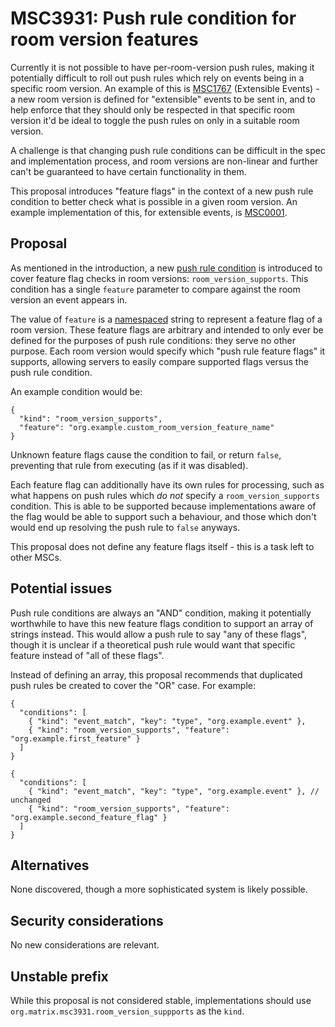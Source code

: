 # MSC3931: Push rule condition for room version features

Currently it is not possible to have per-room-version push rules, making it potentially difficult
to roll out push rules which rely on events being in a specific room version. An example of this
is [MSC1767](https://github.com/matrix-org/matrix-spec-proposals/pull/1767) (Extensible Events) -
a new room version is defined for "extensible" events to be sent in, and to help enforce that they
should only be respected in that specific room version it'd be ideal to toggle the push rules on
only in a suitable room version.

A challenge is that changing push rule conditions can be difficult in the spec and implementation
process, and room versions are non-linear and further can't be guaranteed to have certain functionality
in them.

This proposal introduces "feature flags" in the context of a new push rule condition to better check
what is possible in a given room version. An example implementation of this, for extensible events,
is [MSC0001](https://github.com/matrix-org/matrix-spec-proposals/pull/0001).

## Proposal

As mentioned in the introduction, a new [push rule condition](https://spec.matrix.org/v1.4/client-server-api/#conditions-1)
is introduced to cover feature flag checks in room versions: `room_version_supports`. This condition
has a single `feature` parameter to compare against the room version an event appears in.

The value of `feature` is a [namespaced](https://spec.matrix.org/v1.4/appendices/#common-namespaced-identifier-grammar)
string to represent a feature flag of a room version. These feature flags are arbitrary and intended
to only ever be defined for the purposes of push rule conditions: they serve no other purpose. Each
room version would specify which "push rule feature flags" it supports, allowing servers to easily
compare supported flags versus the push rule condition.

An example condition would be:

```json5
{
  "kind": "room_version_supports",
  "feature": "org.example.custom_room_version_feature_name"
}
```

Unknown feature flags cause the condition to fail, or return `false`, preventing that rule from
executing (as if it was disabled).

Each feature flag can additionally have its own rules for processing, such as what happens on push
rules which *do not* specify a `room_version_supports` condition. This is able to be supported because
implementations aware of the flag would be able to support such a behaviour, and those which don't
would end up resolving the push rule to `false` anyways.

This proposal does not define any feature flags itself - this is a task left to other MSCs.

## Potential issues

Push rule conditions are always an "AND" condition, making it potentially worthwhile to have this new
feature flags condition to support an array of strings instead. This would allow a push rule to say
"any of these flags", though it is unclear if a theoretical push rule would want that specific feature
instead of "all of these flags".

Instead of defining an array, this proposal recommends that duplicated push rules be created to cover
the "OR" case. For example:

```json5
{
  "conditions": [
    { "kind": "event_match", "key": "type", "org.example.event" },
    { "kind": "room_version_supports", "feature": "org.example.first_feature" }
  ]
}
```
```json5
{
  "conditions": [
    { "kind": "event_match", "key": "type", "org.example.event" }, // unchanged
    { "kind": "room_version_supports", "feature": "org.example.second_feature_flag" }
  ]
}
```

## Alternatives

None discovered, though a more sophisticated system is likely possible.

## Security considerations

No new considerations are relevant.

## Unstable prefix

While this proposal is not considered stable, implementations should use `org.matrix.msc3931.room_version_suppports`
as the `kind`.

